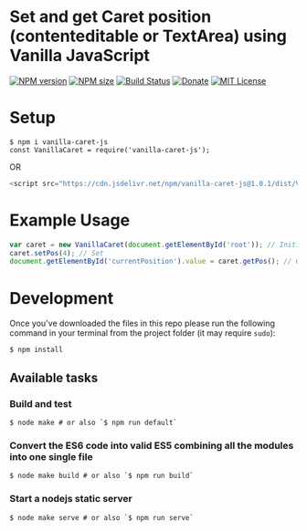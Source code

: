 Set and get Caret position (contenteditable or TextArea) using Vanilla JavaScript
====================

[![NPM version][npm-version-image]][npm-url]
[![NPM size][npm-size-image]][npm-url]
[![Build Status][travis-image]][travis-url]
[![Donate][donate-image]][paypal-link]
[![MIT License][license-image]][license-url]

# Setup
```shell
$ npm i vanilla-caret-js
const VanillaCaret = require('vanilla-caret-js');
```
OR
```javascript
<script src="https://cdn.jsdelivr.net/npm/vanilla-caret-js@1.0.1/dist/VanillaCaret.min.js"></script>
```
# Example Usage

```javascript
var caret = new VanillaCaret(document.getElementById('root')); // Initialize
caret.setPos(4); // Set
document.getElementById('currentPosition').value = caret.getPos(); // Get
```

# Development

Once you've downloaded the files in this repo please run the following command in your terminal from the project folder (it may require `sudo`):

```shell
$ npm install
```

## Available tasks

### Build and test
```shell
$ node make # or also `$ npm run default`
```

### Convert the ES6 code into valid ES5 combining all the modules into one single file
```shell
$ node make build # or also `$ npm run build`
```

### Start a nodejs static server
```shell
$ node make serve # or also `$ npm run serve`
```

[license-url]: LICENSE
[license-image]: http://img.shields.io/badge/license-MIT-000000.svg?style=flat-square

[paypal-link]:https://www.paypal.me/abhas9
[donate-image]:https://img.shields.io/badge/donate-%E2%9D%A4-brightgreen.svg?style=flat-square

[npm-url]: https://www.npmjs.com/package/vanilla-caret-js
[npm-version-image]: http://img.shields.io/npm/v/vanilla-caret-js.svg?style=flat-square
[npm-size-image]: https://img.shields.io/bundlephobia/min/vanilla-caret-js.svg?style=flat-square

[travis-url]:https://travis-ci.org/abhas9/vanilla-caret-js
[travis-image]: https://api.travis-ci.org/abhas9/vanilla-caret-js.svg?branch=master&style=flat-square



